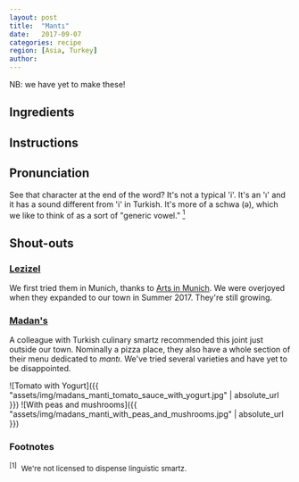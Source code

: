 ```yaml
---
layout: post
title:  "Mantı"
date:   2017-09-07
categories: recipe
region: [Asia, Turkey]
author:
---
```


NB:  we have yet to make these!

## Ingredients ##

## Instructions ## 

## Pronunciation ##
See that character at the end of the word?  It's not a typical 'i'.  It's an 'ı' and it has a sound different from 'i' in Turkish.  It's more of a schwa (ə), which we like to think of as a sort of "generic vowel." <a href="#footnote1"><sup>1</sup></a>

## Shout-outs ##

### [Lezizel](https://lezizel.de) ###
We first tried them in Munich, thanks to [Arts in Munich](https://www.artsinmunich.com).  We were overjoyed when they expanded to our town in Summer 2017.  They're still growing.  

### [Madan's](http://www.madans.de/) ###
A colleague with Turkish culinary smartz recommended this joint just outside our town.  Nominally a pizza place, they also have a whole section of their menu dedicated to *mantı*.  We've tried several varieties and have yet to be disappointed.

![Tomato with Yogurt]({{ "assets/img/madans_manti_tomato_sauce_with_yogurt.jpg" | absolute_url }})
![With peas and mushrooms]({{  "assets/img/madans_manti_with_peas_and_mushrooms.jpg" | absolute_url }})

### Footnotes ### 
<div><sup id="footnote1">[1]</sup>&nbsp;&nbsp;<span style="font-size:small;">We're not licensed to dispense linguistic smartz.</span></div>

